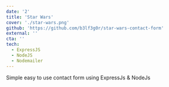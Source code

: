 ```yaml
---
date: '2'
title: 'Star Wars'
cover: './star-wars.png'
github: 'https://github.com/b3lf3g0r/star-wars-contact-form'
external: ''
cta: ''
tech:
  - ExpressJS
  - NodeJS
  - Nodemailer
---
```


Simple easy to use contact form using ExpressJs & NodeJs
